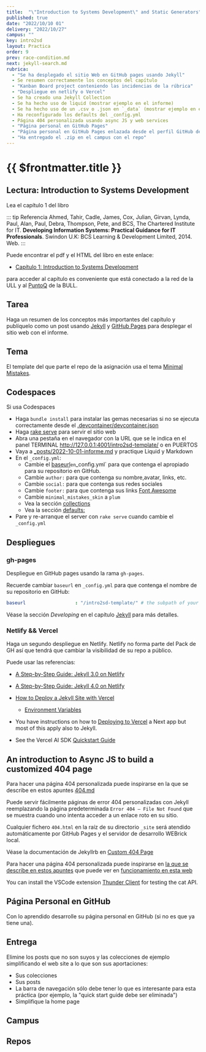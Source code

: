 ```yaml
---
title:  "\"Introduction to Systems Development\" and Static Generators"
published: true
date: "2022/10/10 01"
delivery: "2022/10/27"
campus: ""
key: intro2sd
layout: Practica
order: 9
prev: race-condition.md
next: jekyll-search.md
rubrica:
  - "Se ha desplegado el sitio Web en GitHub pages usando Jekyll"
  - Se resumen correctamente los conceptos del capítulo
  - "Kanban Board project conteniendo las incidencias de la rúbrica"
  - "Despliegue en netlify o Vercel"
  - Se ha creado una Jekyll Collection 
  - Se ha hecho uso de liquid (mostrar ejemplo en el informe)
  - Se ha hecho uso de un .csv o .json en `_data` (mostrar ejemplo en el informe)
  - Ha reconfigurado los defaults del _config.yml
  - Página 404 personalizada usando async JS y web services
  - "Página personal en GitHub Pages"
  - "Página personal en GitHub Pages enlazada desde el perfil GitHub del alumno"
  - "Ha entregado el .zip en el campus con el repo"
---
```


# {{ $frontmatter.title }}

## Lectura: Introduction to Systems Development

Lea el capítulo 1 del libro 

::: tip Referencia
Ahmed, Tahir, Cadle, James, Cox, Julian, Girvan, Lynda, Paul, Alan, Paul, Debra, Thompson, Pete, and BCS, The Chartered Institute for IT. **Developing Information Systems: Practical Guidance for IT Professionals**. Swindon U.K: BCS Learning & Development Limited, 2014. Web.
:::

Puede encontrar el pdf y el HTML del libro en este enlace:

* [Capítulo 1: Introduction to Systems Development](https://ebookcentral-proquest-com.accedys2.bbtk.ull.es/lib/bull-ebooks/detail.action?docID=1713962#) 

para acceder al capítulo es conveniente que está conectado a la red de la ULL y al [PuntoQ](https://www.ull.es/servicios/biblioteca/servicios/puntoq/) de la BULL.

## Tarea

Haga un resumen de los conceptos más importantes del capítulo y publíquelo como un post usando [Jekyll](/temas/web/jekyll) y [GitHub Pages](https://pages.github.com/) para desplegar el sitio web con el informe.

## Tema

El template del que parte el repo de la asignación usa el tema [Minimal Mistakes](https://mmistakes.github.io/minimal-mistakes/docs/quick-start-guide/).

## Codespaces

Si usa Codespaces

- Haga `bundle install` para instalar las gemas necesarias si no se ejecuta correctamente desde el [.devcontainer/devcontainer.json](https://github.com/ULL-MII-SYTWS-2425/ull-mii-sytws-2425-intro2sd-intro2sd-template/blob/main/.devcontainer/devcontainer.json)
- Haga [rake serve](https://github.com/ULL-MII-SYTWS-2425/ull-mii-sytws-2425-intro2sd-intro2sd-template/blob/main/Rakefile) para servir el sitio web
- Abra una pestaña en el navegador con la URL que se le indica en el panel TERMINAL http://127.0.0.1:4001/intro2sd-template/ o en PUERTOS
- Vaya a [_posts/2022-10-01-informe.md](https://github.com/ULL-MII-SYTWS-2425/ull-mii-sytws-2425-intro2sd-intro2sd-template/blob/main/_posts/2022-10-01-informe.md) y practique Liquid y Markdown
- En el `_config.yml`:
  - Cambie el [baseurl](/temas/web/jekyll.html#some-explanations)` en `_config.yml` para que contenga el apropiado para su repositorio en GitHub. 
  - Cambie `author:` para que contenga su nombre,avatar, links, etc.
  - Cambie `social:` para que contenga sus redes sociales
  - Cambie `footer:` para que contenga sus links [Font Awesome](https://fontawesome.com/v4/)
  - Cambie `minimal_mistakes_skin` a `plum`
  - Vea la sección [collections](https://jekyllrb.com/docs/collections/)
  - Vea la sección [defaults:](https://jekyllrb.com/docs/step-by-step/09-collections/#front-matter-defaults)
- Pare y re-arranque el server con `rake serve` cuando cambie el `_config.yml`


## Despliegues

### gh-pages 

Despliegue en GitHub pages usando la rama `gh-pages`.

Recuerde cambiar `baseurl` en `_config.yml` para que contenga el nombre de su repositorio en GitHub:

```yaml
baseurl                  : "/intro2sd-template/" # the subpath of your site, e.g. "/blog"
```

Véase la sección *Developing* en el capítulo [Jekyll](/temas/web/jekyll#developing) para más detalles.

### Netlify && Vercel

Haga un segundo despliegue en Netlify. Netlify no forma parte del Pack de GH así que tendrá que cambiar la visibilidad de su repo a público. 

Puede usar las referencias:

* [A Step-by-Step Guide: Jekyll 3.0 on Netlify](https://www.netlify.com/blog/2015/10/28/a-step-by-step-guide-jekyll-3.0-on-netlify/)
* [A Step-by-Step Guide: Jekyll 4.0 on Netlify](https://www.netlify.com/blog/2020/04/02/a-step-by-step-guide-jekyll-4.0-on-netlify/)

* [How to Deploy a Jekyll Site with Vercel](https://vercel.com/guides/deploying-jekyll-with-vercel) 
  * [Environment Variables](https://vercel.com/docs/concepts/projects/environment-variables?utm_source=next-site&utm_medium=docs&utm_campaign=next-website)
* You have instructions on how to [Deploying to Vercel](/nextjs/vercel-deployment) a Next app but most of this apply also to Jekyll.
* See the Vercel AI SDK [Quickstart Guide](https://sdk.vercel.ai/docs/getting-started)

## An introduction to Async JS to build a customized 404 page

Para hacer una página 404 personalizada puede inspirarse en la que se describe en estos apuntes [404.md](/temas/web/jekyll-404)
 
Puede servir fácilmente páginas de error 404 personalizadas con Jekyll  reemplazando la página predeterminada `Error 404 – File Not Found` que se muestra cuando uno intenta acceder a un enlace roto en su sitio. 

Cualquier fichero `404.html` en la raíz de su directorio `_site` será atendido automáticamente por GitHub Pages y el servidor de desarrollo WEBrick local.

Véase la documentación de Jekyllrb en [Custom 404 Page](https://jekyllrb.com/tutorials/custom-404-page/)

Para hacer una página 404 personalizada puede inspirarse en [la que se describe en estos apuntes](/temas/web/jekyll-404) que puede ver en [funcionamiento en esta web](https://ull-esit-dmsi.github.io/2032/10/31/leccion.html)

You can install the VSCode extension [Thunder Client](https://github.com/rangav/thunder-client-support) for testing the cat API.

## Página Personal en GitHub

Con lo aprendido desarrolle su página personal en GitHub (si no es que ya tiene una).

## Entrega 

Elimine los posts que no son suyos y las colecciones de ejemplo simplificando el web site a lo que son sus aportaciones:

* Sus colecciones
* Sus posts
* La barra de navegación sólo debe tener lo que es interesante para esta práctica (por ejemplo, la "quick start guide debe ser eliminada")
* Simplifique la home page

## Campus

<campus></campus>

## Repos

<repos></repos>